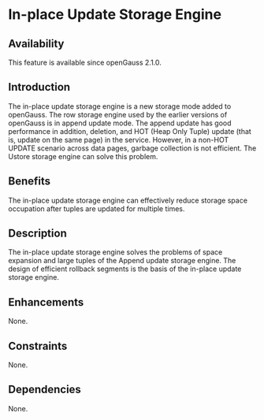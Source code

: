 # In-place Update Storage Engine<a name="EN-US_TOPIC_0000001168230024"></a>

## Availability<a name="section1076382216287"></a>

This feature is available since openGauss 2.1.0.

## Introduction<a name="section732915401281"></a>

The in-place update storage engine is a new storage mode added to openGauss. The row storage engine used by the earlier versions of openGauss is in append update mode. The append update has good performance in addition, deletion, and HOT \(Heap Only Tuple\) update \(that is, update on the same page\) in the service. However, in a non-HOT UPDATE scenario across data pages, garbage collection is not efficient. The Ustore storage engine can solve this problem.

## Benefits<a name="section103921852122817"></a>

The in-place update storage engine can effectively reduce storage space occupation after tuples are updated for multiple times.

## Description<a name="section811017719290"></a>

The in-place update storage engine solves the problems of space expansion and large tuples of the Append update storage engine. The design of efficient rollback segments is the basis of the in-place update storage engine.

## Enhancements<a name="section1359382119297"></a>

None.

## Constraints<a name="section13355203802911"></a>

None.

## Dependencies<a name="section101449415302"></a>

None.
